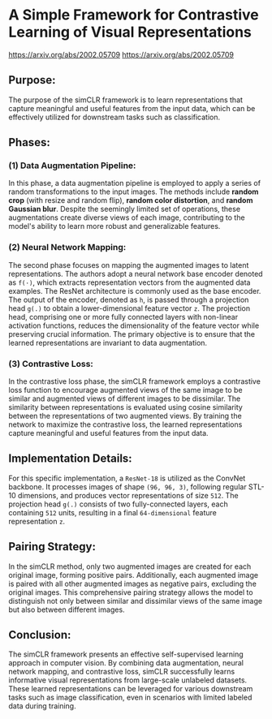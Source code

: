 # A Simple Framework for Contrastive Learning of Visual Representations
https://arxiv.org/abs/2002.05709
https://arxiv.org/abs/2002.05709
## Purpose: 
The purpose of the simCLR framework is to learn representations that capture meaningful and useful features from the input data, which can be effectively utilized for downstream tasks such as classification.

## Phases:
### (1) Data Augmentation Pipeline:
In this phase, a data augmentation pipeline is employed to apply a series of random transformations to the input images. The methods include **random crop** (with resize and random flip), **random color distortion**, and **random Gaussian blur**. Despite the seemingly limited set of operations, these augmentations create diverse views of each image, contributing to the model's ability to learn more robust and generalizable features.

### (2) Neural Network Mapping:
The second phase focuses on mapping the augmented images to latent representations. The authors adopt a neural network base encoder denoted as `f(·)`, which extracts representation vectors from the augmented data examples. The ResNet architecture is commonly used as the base encoder. The output of the encoder, denoted as `h`, is passed through a projection head `g(.)` to obtain a lower-dimensional feature vector `z`. The projection head, comprising one or more fully connected layers with non-linear activation functions, reduces the dimensionality of the feature vector while preserving crucial information. The primary objective is to ensure that the learned representations are invariant to data augmentation.

### (3) Contrastive Loss:
In the contrastive loss phase, the simCLR framework employs a contrastive loss function to encourage augmented views of the same image to be similar and augmented views of different images to be dissimilar. The similarity between representations is evaluated using cosine similarity between the representations of two augmented views. By training the network to maximize the contrastive loss, the learned representations capture meaningful and useful features from the input data.

## Implementation Details:
For this specific implementation, a `ResNet-18` is utilized as the ConvNet backbone. It processes images of shape `(96, 96, 3)`, following regular STL-10 dimensions, and produces vector representations of size `512`. The projection head `g(.)` consists of two fully-connected layers, each containing `512` units, resulting in a final `64-dimensional` feature representation `z`.

## Pairing Strategy:
In the simCLR method, only two augmented images are created for each original image, forming positive pairs. Additionally, each augmented image is paired with all other augmented images as negative pairs, excluding the original images. This comprehensive pairing strategy allows the model to distinguish not only between similar and dissimilar views of the same image but also between different images.

## Conclusion:
The simCLR framework presents an effective self-supervised learning approach in computer vision. By combining data augmentation, neural network mapping, and contrastive loss, simCLR successfully learns informative visual representations from large-scale unlabeled datasets. These learned representations can be leveraged for various downstream tasks such as image classification, even in scenarios with limited labeled data during training.

